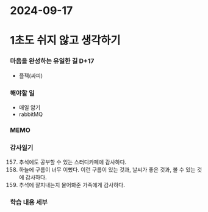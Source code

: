 # 2024-09-17

# 1초도 쉬지 않고 생각하기
### 마음을 완성하는 유일한 길 D+17
-  플젝(싸피)

### 해야할 일
- 매일 암기
- rabbitMQ

### MEMO


### 감사일기
157. 추석에도 공부할 수 있는 스터디카페에 감사하다.
158. 하늘에 구름이 너무 이뻤다. 이런 구름이 있는 것과, 날씨가 좋은 것과, 볼 수 있는 것에 감사하다.
159. 추석에 잘지내는지 물어봐준 가족에게 감사하다.





### 학습 내용 세부
